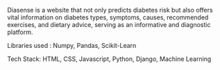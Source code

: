 Diasense is a website that not only predicts diabetes risk but also offers vital information on diabetes
types, symptoms, causes, recommended exercises, and dietary advice, serving as an informative and diagnostic
platform.

Libraries used : Numpy, Pandas, Scikit-Learn

Tech Stack: HTML, CSS, Javascript, Python, Django, Machine Learning
